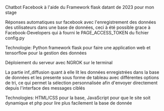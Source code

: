 Chatbot  Facebook à l'aide du Framework flask datant de 2023 pour mon stage

Réponses automatiques sur facebook avec l'enregistrement des données des utilisateurs dans une base de données, ceci à été possible grace à Facebook-Developers qui à fourni le PAGE_ACCESS_TOKEN du fichier config.py

Technologie: Python framework flask pour faire une application web et tensorflow pour la gestion des données

Déploiement du serveur avec NGROK sur le terminal




La partie inf_diffusion quant à elle lit les données enregistrées dans la base de données et les presente sous forme de tableau avec différentes options de tri, ce qui permet la sélection personnalisée afin d'envoyer directement depuis l'interface des messages ciblés

Technologies: HTML/CSS pour la base, JavaScript pour que le site soit dynamique et php pour lire plus facilement la base de donnée
